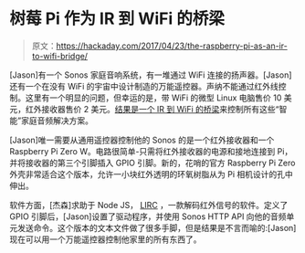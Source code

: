 # 树莓 Pi 作为 IR 到 WiFi 的桥梁

> 原文：<https://hackaday.com/2017/04/23/the-raspberry-pi-as-an-ir-to-wifi-bridge/>

[Jason]有一个 Sonos 家庭音响系统，有一堆通过 WiFi 连接的扬声器。[Jason]还有一个在没有 WiFi 的宇宙中设计制造的万能遥控器。声纳不能通过红外线控制。这里有一个明显的问题，但幸运的是，带 WiFi 的微型 Linux 电脑售价 10 美元，红外接收器售价 2 美元。[结果是一个 IR 到 WiFi 的桥梁](http://wsmlab.blogspot.com/2017/04/ir-volume-control-for-sonos-connect-amp.html)来控制所有这些“智能”家庭音频解决方案。

[Jason]唯一需要从通用遥控器控制他的 Sonos 的是一个红外接收器和一个 Raspberry Pi Zero W。电路很简单-只需将红外接收器的电源和接地连接到 Pi，并将接收器的第三个引脚插入 GPIO 引脚。新的，花哨的官方 Raspberry Pi Zero 外壳非常适合这个版本，允许一小块红外透明的环氧树脂从为 Pi 相机设计的孔中伸出。

软件方面，[杰森]求助于 Node JS， [LIRC](http://www.lirc.org/) ，一款解码红外信号的软件。定义了 GPIO 引脚后，[Jason]设置了驱动程序，并使用 Sonos HTTP API 向他的音频单元发送命令。这个版本的文本文件做了很多手脚，但是结果是不言而喻的:[Jason]现在可以用一个万能遥控器控制他家里的所有东西了。